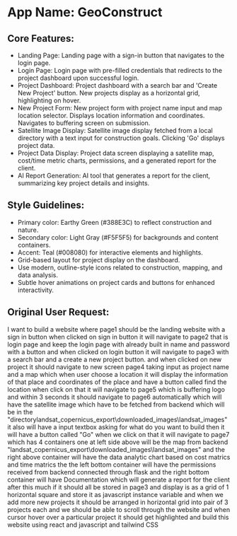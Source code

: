 # **App Name**: GeoConstruct

## Core Features:

- Landing Page: Landing page with a sign-in button that navigates to the login page.
- Login Page: Login page with pre-filled credentials that redirects to the project dashboard upon successful login.
- Project Dashboard: Project dashboard with a search bar and 'Create New Project' button. New projects display as a horizontal grid, highlighting on hover.
- New Project Form: New project form with project name input and map location selector. Displays location information and coordinates. Navigates to buffering screen on submission.
- Satellite Image Display: Satellite image display fetched from a local directory with a text input for construction goals. Clicking 'Go' displays project data.
- Project Data Display: Project data screen displaying a satellite map, cost/time metric charts, permissions, and a generated report for the client.
- AI Report Generation: AI tool that generates a report for the client, summarizing key project details and insights.

## Style Guidelines:

- Primary color: Earthy Green (#388E3C) to reflect construction and nature.
- Secondary color: Light Gray (#F5F5F5) for backgrounds and content containers.
- Accent: Teal (#008080) for interactive elements and highlights.
- Grid-based layout for project display on the dashboard.
- Use modern, outline-style icons related to construction, mapping, and data analysis.
- Subtle hover animations on project cards and buttons for enhanced interactivity.

## Original User Request:
I want to build a website where page1 should be the landing website with a sign in button when clicked on sign in button it will navigate to page2 that is login page and keep the login page with already built in name and password with a button and when clicked on login button it will navigate to page3 with a search bar and a create a new project button. and when clicked on new project it should navigate to new screen page4 taking input as project name and a map which when user choose a location it will display the information of that place and coordinates of the place and have a button called find the location when click on that it will navigate to page5 which is buffering logo and within 3 seconds it should navigate to page6 automatically which will have the satellite image which have to be fetched from backend which will be in the "directorylandsat_copernicus_export\downloaded_images\landsat_images" it also will have a input textbox asking for what do you want to build then it will have a button called "Go" when we click on that it will navigate to page7 which has 4 containers one at left side above will be the map from backend "landsat_copernicus_export\downloaded_images\landsat_images" and the right above container will have the data analytic chart based on cost matrics and time matrics the the left bottom container will have the permissions received from backend connected through flask and the right bottom container will have Documentation which will generate a report for the client after this much if it should all be stored in page3 and display is as a grid of 1 horizontal square and store it as javascript instance variable and when we add more new projects it should be arranged in horizontal grid into pair of 3 projects each and we should be able to scroll through the website and when cursor hover over a particular project it should get highlighted  and build this website using react and javascript and tailwind CSS
  